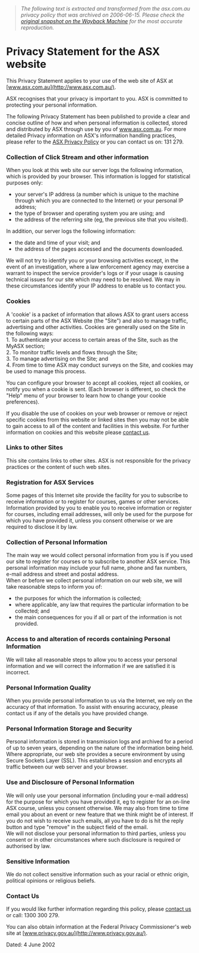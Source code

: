> *The following text is extracted and transformed from the asx.com.au privacy policy that was archived on 2006-06-15. Please check the [original snapshot on the Wayback Machine](https://web.archive.org/web/20060615204028id_/http%3A//asx.com.au/legal/privacy_statement.htm) for the most accurate reproduction.*

# Privacy Statement for the ASX website

This Privacy Statement applies to your use of the web site of ASX at [www.asx.com.au](http://www.asx.com.au/).

ASX recognises that your privacy is important to you. ASX is committed to protecting your personal information.

The following Privacy Statement has been published to provide a clear and concise outline of how and when personal information is collected, stored and distributed by ASX through use by you of www.asx.com.au. For more detailed Privacy information on ASX's information handling practices, please refer to the [ASX Privacy Policy](https://web.archive.org/web/20060615204028id_/http%3A//asx.com.au/legal/privacy_summary.htm) or you can contact us on: 131 279.

### **Collection of Click Stream and other information**

When you look at this web site our server logs the following information, which is provided by your browser. This information is logged for statistical purposes only: 

  * your server's IP address (a number which is unique to the machine through which you are connected to the Internet) or your personal IP address; 
  * the type of browser and operating system you are using; and 
  * the address of the referring site (eg, the previous site that you visited). 



In addition, our server logs the following information:

  * the date and time of your visit; and 
  * the address of the pages accessed and the documents downloaded. 



We will not try to identify you or your browsing activities except, in the event of an investigation, where a law enforcement agency may exercise a warrant to inspect the service provider's logs or if your usage is causing technical issues for our site which may need to be resolved. We may in these circumstances identify your IP address to enable us to contact you.

### **Cookies**

A 'cookie' is a packet of information that allows ASX to grant users access to certain parts of the ASX Website (the "Site") and also to manage traffic, advertising and other activities. Cookies are generally used on the Site in the following ways:  
1\. To authenticate your access to certain areas of the Site, such as the MyASX section;  
2\. To monitor traffic levels and flows through the Site;  
3\. To manage advertising on the Site; and  
4\. From time to time ASX may conduct surveys on the Site, and cookies may be used to manage this process.

You can configure your browser to accept all cookies, reject all cookies, or notify you when a cookie is sent. (Each browser is different, so check the "Help" menu of your browser to learn how to change your cookie preferences).

If you disable the use of cookies on your web browser or remove or reject specific cookies from this website or linked sites then you may not be able to gain access to all of the content and facilities in this website. For further information on cookies and this website please [contact us](https://web.archive.org/asx/about/Feedback.jsp).

### **Links to other Sites**

This site contains links to other sites. ASX is not responsible for the privacy practices or the content of such web sites.

### **Registration for ASX Services**

Some pages of this Internet site provide the facility for you to subscribe to receive information or to register for courses, games or other services. Information provided by you to enable you to receive information or register for courses, including email addresses, will only be used for the purpose for which you have provided it, unless you consent otherwise or we are required to disclose it by law.

### **Collection of Personal Information**

The main way we would collect personal information from you is if you used our site to register for courses or to subscribe to another ASX service. This personal information may include your full name, phone and fax numbers, e-mail address and street and postal address.  
When or before we collect personal information on our web site, we will take reasonable steps to inform you of:

  * the purposes for which the information is collected; 
  * where applicable, any law that requires the particular information to be collected; and 
  * the main consequences for you if all or part of the information is not provided. 



### **Access to and alteration of records containing Personal Information**

We will take all reasonable steps to allow you to access your personal information and we will correct the information if we are satisfied it is incorrect.

### **Personal Information Quality**

When you provide personal information to us via the Internet, we rely on the accuracy of that information. To assist with ensuring accuracy, please contact us if any of the details you have provided change.

### **Personal Information Storage and Security**

Personal information is stored in transmission logs and archived for a period of up to seven years, depending on the nature of the information being held.  
Where appropriate, our web site provides a secure environment by using Secure Sockets Layer (SSL). This establishes a session and encrypts all traffic between our web server and your browser.

### **Use and Disclosure of Personal Information**

We will only use your personal information (including your e-mail address) for the purpose for which you have provided it, eg to register for an on-line ASX course, unless you consent otherwise. We may also from time to time email you about an event or new feature that we think might be of interest. If you do not wish to receive such emails, all you have to do is hit the reply button and type "remove" in the subject field of the email.  
We will not disclose your personal information to third parties, unless you consent or in other circumstances where such disclosure is required or authorised by law.

### **Sensitive Information**

We do not collect sensitive information such as your racial or ethnic origin, political opinions or religious beliefs.

### **Contact Us**

If you would like further information regarding this policy, please [contact us](mailto:privacy@asx.com.au) or call: 1300 300 279.

You can also obtain information at the Federal Privacy Commissioner's web site at [www.privacy.gov.au](http://www.privacy.gov.au/).

Dated: 4 June 2002
